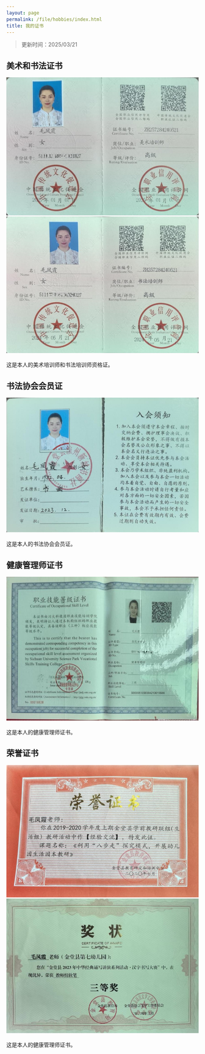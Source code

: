 ```yaml
---
layout: page
permalink: /file/hobbies/index.html
title: 我的证书
---
```

> 更新时间：2025/03/21

## 美术和书法证书
<div class="third">
<img src="/images/meishu.JPG">
<img src="/images/shufa.JPG">
</div>
<br>这是本人的美术培训师和书法培训师资格证。

## 书法协会会员证
<div>
<img src="/images/huiyuan.JPG">
</div>
<br>这是本人的书法协会会员证。

## 健康管理师证书
<div>
<img src="/images/jineng.JPG">
</div>
<br>这是本人的健康管理师证书。

## 荣誉证书
<div>
<img src="/images/zhengshu.JPG">
<img src="/images/jiangz.JPG">
</div>
<br>这是本人的健康管理师证书。
